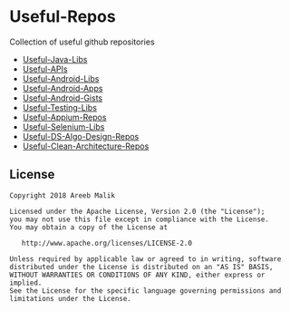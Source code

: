 # Useful-Repos
Collection of useful github repositories

* [Useful-Java-Libs](/Useful-Java-Libs.md)
* [Useful-APIs](/Useful-APIs.md)
* [Useful-Android-Libs](/Useful-Android-Libs.md)
* [Useful-Android-Apps](/Useful-Android-Apps.md)
* [Useful-Android-Gists](/Useful-Android-Gists.md)
* [Useful-Testing-Libs](/Useful-Testing-Libs.md)
* [Useful-Appium-Repos](/Useful-Appium-Repos.md)
* [Useful-Selenium-Libs](/Useful-Selenium-Libs.md)
* [Useful-DS-Algo-Design-Repos](/Useful-DS-Algo-Design-Repos.md)
* [Useful-Clean-Architecture-Repos](/Useful-Clean-Architecture-Repos.md)

## License
    Copyright 2018 Areeb Malik

    Licensed under the Apache License, Version 2.0 (the "License");
    you may not use this file except in compliance with the License.
    You may obtain a copy of the License at

       http://www.apache.org/licenses/LICENSE-2.0

    Unless required by applicable law or agreed to in writing, software
    distributed under the License is distributed on an "AS IS" BASIS,
    WITHOUT WARRANTIES OR CONDITIONS OF ANY KIND, either express or implied.
    See the License for the specific language governing permissions and
    limitations under the License.
